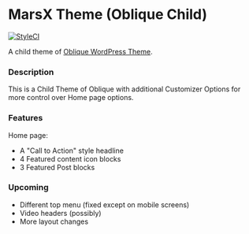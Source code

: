 # MarsX Theme (Oblique Child)

[![StyleCI](https://styleci.io/repos/59265178/shield)](https://styleci.io/repos/59265178)

A child theme of [Oblique WordPress Theme](https://wordpress.org/themes/oblique/).

### Description
This is a Child Theme of Oblique with additional Customizer Options for more control over Home page options.

### Features
Home page:

- A "Call to Action" style headline
- 4 Featured content icon blocks
- 3 Featured Post blocks

### Upcoming

- Different top menu (fixed except on mobile screens)
- Video headers (possibly)
- More layout changes
